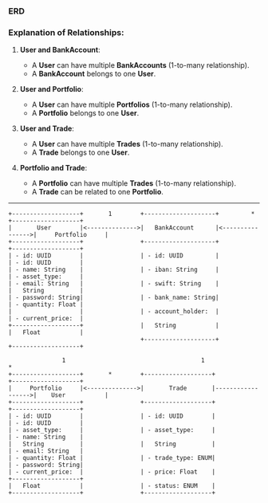 ### ERD

### Explanation of Relationships:
1. **User and BankAccount**:
   - A **User** can have multiple **BankAccounts** (1-to-many relationship).
   - A **BankAccount** belongs to one **User**.

2. **User and Portfolio**:
   - A **User** can have multiple **Portfolios** (1-to-many relationship).
   - A **Portfolio** belongs to one **User**.

3. **User and Trade**:
   - A **User** can have multiple **Trades** (1-to-many relationship).
   - A **Trade** belongs to one **User**.

4. **Portfolio and Trade**:
   - A **Portfolio** can have multiple **Trades** (1-to-many relationship).
   - A **Trade** can be related to one **Portfolio**.

---
```plaintext
+-------------------+       1        +--------------------+         *        +-------------------+
|       User        |<-------------->|   BankAccount      |<---------------->|     Portfolio     |
+-------------------+                +--------------------+                  +-------------------+
| - id: UUID        |                | - id: UUID         |                  | - id: UUID        |
| - name: String    |                | - iban: String     |                  | - asset_type:     |
| - email: String   |                | - swift: String    |                  |   String          |
| - password: String|                | - bank_name: String|                  | - quantity: Float |
|                   |                | - account_holder:  |                  | - current_price:  |
+-------------------+                |   String           |                  |   Float           |
                                     +--------------------+                  +-------------------+

               1                                      1                                      *
+-------------------+       *        +-------------------+                   +-------------------+
|     Portfolio     |<-------------->|       Trade       |------------------>|    User           |
+-------------------+                +-------------------+                   +-------------------+
| - id: UUID        |                | - id: UUID        |                   | - id: UUID        |
| - asset_type:     |                | - asset_type:     |                   | - name: String    |
|   String          |                |   String          |                   | - email: String   |
| - quantity: Float |                | - trade_type: ENUM|                   | - password: String|
| - current_price:  |                | - price: Float    |                   +-------------------+
|   Float           |                | - status: ENUM    |
+-------------------+                +-------------------+
```
